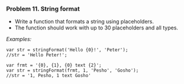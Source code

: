 ### Problem 11. String format
*	Write a function that formats a string using placeholders.
*	The function should work with up to 30 placeholders and all types.

_Examples:_

	var str = stringFormat('Hello {0}!', 'Peter'); 
	//str = 'Hello Peter!';

	var frmt = '{0}, {1}, {0} text {2}';
	var str = stringFormat(frmt, 1, 'Pesho', 'Gosho');
	//str = '1, Pesho, 1 text Gosho'

